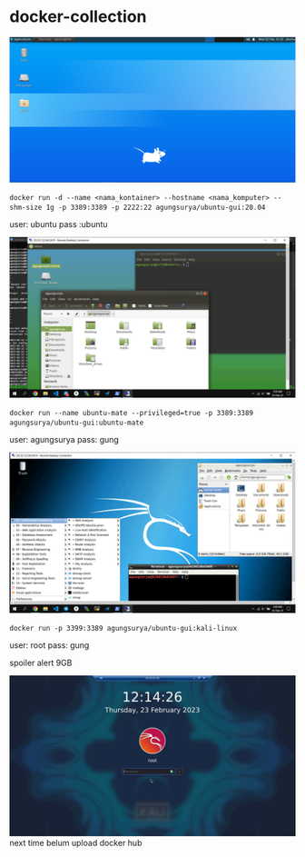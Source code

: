 # docker-collection

![image](https://github.com/agungsoboru/docker-collection/blob/main/photo_2023-02-23_15-50-49.jpg)

`docker run -d --name <nama_kontainer> --hostname <nama_komputer> --shm-size 1g -p 3389:3389 -p 2222:22 agungsurya/ubuntu-gui:20.04`

user: ubuntu
pass :ubuntu


![image](https://github.com/agungsoboru/docker-collection/blob/main/photo_2023-02-23_15-50-57.jpg)

`docker run --name ubuntu-mate --privileged=true -p 3389:3389 agungsurya/ubuntu-gui:ubuntu-mate`

user: agungsurya
pass: gung


![image](https://github.com/agungsoboru/docker-collection/blob/main/photo_2023-02-23_15-51-04.jpg)

`docker run -p 3399:3389 agungsurya/ubuntu-gui:kali-linux`

user: root
pass: gung

spoiler alert 9GB




![image](https://github.com/agungsoboru/docker-collection/blob/main/photo_2023-02-23_22-43-23.jpg)
next time
belum upload docker hub

